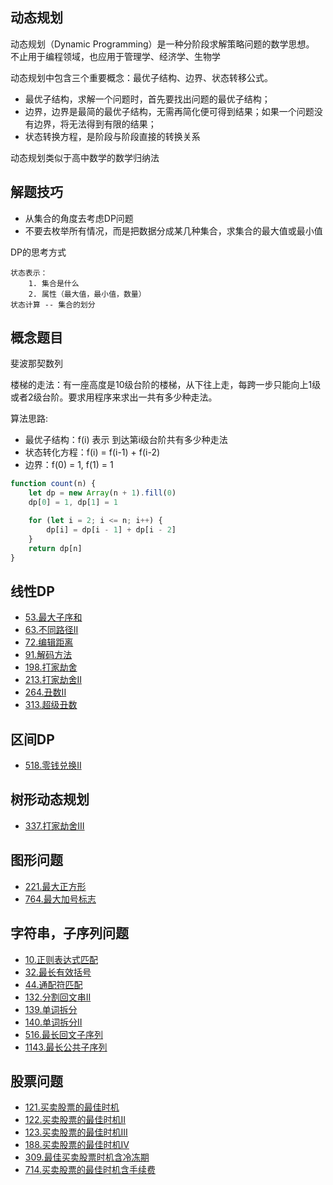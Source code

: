 ## 动态规划

动态规划（Dynamic Programming）是一种分阶段求解策略问题的数学思想。
不止用于编程领域，也应用于管理学、经济学、生物学

动态规划中包含三个重要概念：最优子结构、边界、状态转移公式。

- 最优子结构，求解一个问题时，首先要找出问题的最优子结构；
- 边界，边界是最简的最优子结构，无需再简化便可得到结果；如果一个问题没有边界，将无法得到有限的结果；
- 状态转换方程，是阶段与阶段直接的转换关系

动态规划类似于高中数学的数学归纳法

## 解题技巧

- 从集合的角度去考虑DP问题
- 不要去枚举所有情况，而是把数据分成某几种集合，求集合的最大值或最小值

DP的思考方式

```think
状态表示：
    1. 集合是什么
    2. 属性（最大值，最小值，数量）
状态计算 -- 集合的划分
```

## 概念题目

斐波那契数列

楼梯的走法：有一座高度是10级台阶的楼梯，从下往上走，每跨一步只能向上1级或者2级台阶。要求用程序来求出一共有多少种走法。

算法思路:

- 最优子结构：f(i) 表示 到达第i级台阶共有多少种走法
- 状态转化方程：f(i) = f(i-1) + f(i-2)
- 边界：f(0) = 1, f(1) = 1

```javascript
function count(n) {
    let dp = new Array(n + 1).fill(0)
    dp[0] = 1, dp[1] = 1

    for (let i = 2; i <= n; i++) {
        dp[i] = dp[i - 1] + dp[i - 2]
    }
    return dp[n]
}
```

## 线性DP

- [53.最大子序和](../algorithms/1-100/53.%20最大子序和.md)
- [63.不同路径II](../algorithms/1-100/63.%20不同路径%20II.md)
- [72.编辑距离](../algorithms/1-100/72.%20编辑距离.md)
- [91.解码方法](../algorithms/1-100/91.%20解码方法.md)
- [198.打家劫舍](../algorithms/101-200/198.%20打家劫舍.md)
- [213.打家劫舍II](../algorithms/201-300/213.%20打家劫舍%20II.md)
- [264.丑数II](../algorithms/101-200/264.%20丑数%20II.md)
- [313.超级丑数](../algorithms/301-400/313.%20超级丑数.md)

## 区间DP

- [518.零钱兑换II](../algorithms/501-600/518.%20零钱兑换%20II.md)

## 树形动态规划

- [337.打家劫舍III](../j/301-400/337.%20打家劫舍%20III.md)

## 图形问题

- [221.最大正方形](../algorithms/201-300/221.%20最大正方形.md)
- [764.最大加号标志](./algorithms/701-800/764.%20最大加号标志.md)

## 字符串，子序列问题

- [10.正则表达式匹配](../algorithms/1-100/10.%20正则表达式匹配.md)
- [32.最长有效括号](../algorithms/1-100/32.%20最长有效括号.md)
- [44.通配符匹配](../algorithms/1-100/44.%20通配符匹配.md)
- [132.分割回文串II](../algorithms/101-200/132.%20分割回文串%20II.md)
- [139.单词拆分](../algorithms/101-200/139.%20单词拆分.md)
- [140.单词拆分II](../algorithms/101-200/140.%20单词拆分%20II.md)
- [516.最长回文子序列](../algorithms/501-600/516.%20最长回文子序列.md)
- [1143.最长公共子序列](../algorithms/1101-1200/1143.%20最长公共子序列.md)

## 股票问题

- [121.买卖股票的最佳时机](../algorithms/101-200/121.%20买卖股票的最佳时机.md)
- [122.买卖股票的最佳时机II](../algorithms/101-200/122.%20买卖股票的最佳时机%20II.md)
- [123.买卖股票的最佳时机III](../algorithms/101-200/123.%20买卖股票的最佳时机%20III.md)
- [188.买卖股票的最佳时机IV](../algorithms/101-200/188.%20买卖股票的最佳时机%20IV.md)
- [309.最佳买卖股票时机含冷冻期](../algorithms/301-400/309.%20最佳买卖股票时机含冷冻期.md)
- [714.买卖股票的最佳时机含手续费](../algorithms/701-800/714.%20买卖股票的最佳时机含手续费.md)

